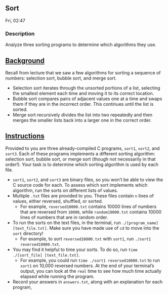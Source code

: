 ## Sort
Fri, 02:47

### Description 
Analyze three sorting programs to determine which algorithms they use.

## [Background](https://cs50.harvard.edu/x/2022/labs/3/#background)

Recall from lecture that we saw a few algorithms for sorting a sequence of numbers: selection sort, bubble sort, and merge sort.

-   Selection sort iterates through the unsorted portions of a list, selecting the smallest element each time and moving it to its correct location.
-   Bubble sort compares pairs of adjacent values one at a time and swaps them if they are in the incorrect order. This continues until the list is sorted.
-   Merge sort recursively divides the list into two repeatedly and then merges the smaller lists back into a larger one in the correct order.

## [Instructions](https://cs50.harvard.edu/x/2022/labs/3/#instructions)

Provided to you are three already-compiled C programs, `sort1`, `sort2`, and `sort3`. Each of these programs implements a different sorting algorithm: selection sort, bubble sort, or merge sort (though not necessarily in that order!). Your task is to determine which sorting algorithm is used by each file.

-   `sort1`, `sort2`, and `sort3` are binary files, so you won’t be able to view the C source code for each. To assess which sort implements which algorithm, run the sorts on different lists of values.
-   Multiple `.txt` files are provided to you. These files contain `n` lines of values, either reversed, shuffled, or sorted.
    -   For example, `reversed10000.txt` contains 10000 lines of numbers that are reversed from `10000`, while `random10000.txt` contains 10000 lines of numbers that are in random order.
-   To run the sorts on the text files, in the terminal, run `./[program_name] [text_file.txt]`. Make sure you have made use of `cd` to move into the `sort` directory!
    -   For example, to sort `reversed10000.txt` with `sort1`, run `./sort1 reversed10000.txt`.
-   You may find it helpful to time your sorts. To do so, run `time ./[sort_file] [text_file.txt]`.
    -   For example, you could run `time ./sort1 reversed10000.txt` to run `sort1` on 10,000 reversed numbers. At the end of your terminal’s output, you can look at the `real` time to see how much time actually elapsed while running the program.
-   Record your answers in `answers.txt`, along with an explanation for each program,